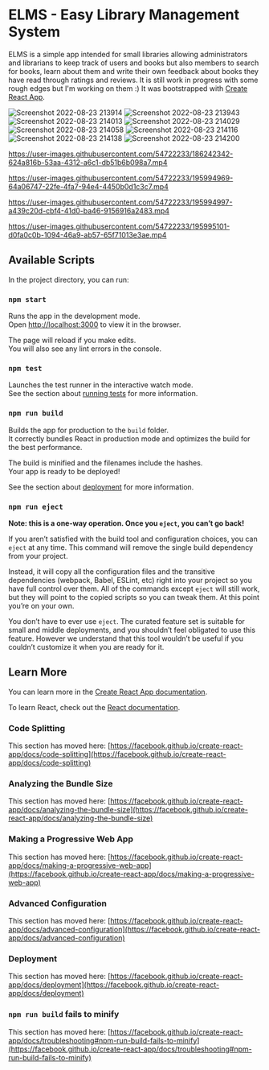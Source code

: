 # ELMS - Easy Library Management System

ELMS is a simple app intended for small libraries allowing administrators and librarians to keep track of users and books but also members to search for books, learn about them and write their own feedback about books they have read through ratings and reviews. It is still work in progress with some rough edges but I'm working on them :) It was bootstrapped with [Create React App](https://github.com/facebook/create-react-app).

![Screenshot 2022-08-23 213914](https://user-images.githubusercontent.com/54722233/186252153-1428526d-6da2-44ae-b146-458d2bc54d3e.png)
![Screenshot 2022-08-23 213943](https://user-images.githubusercontent.com/54722233/186252256-8faae5aa-8fe9-4f29-93af-8a2794bff173.png)
![Screenshot 2022-08-23 214013](https://user-images.githubusercontent.com/54722233/186252268-75ed9f4a-e77d-4b4f-aa57-0b50e5693435.png)
![Screenshot 2022-08-23 214029](https://user-images.githubusercontent.com/54722233/186252284-3729815a-7f49-4833-b0cf-83a51c353629.png)
![Screenshot 2022-08-23 214058](https://user-images.githubusercontent.com/54722233/186252298-ccafb4bb-9090-4568-ae96-841ee0d27502.png)
![Screenshot 2022-08-23 214116](https://user-images.githubusercontent.com/54722233/186252307-c6d2d03b-9770-460a-99fe-fa3162ea807d.png)
![Screenshot 2022-08-23 214138](https://user-images.githubusercontent.com/54722233/186252331-60297a2f-ae07-494e-9e78-20f916678aaf.png)
![Screenshot 2022-08-23 214200](https://user-images.githubusercontent.com/54722233/186252367-075091bc-8920-4aa0-b0c1-1952447d58e0.png)

https://user-images.githubusercontent.com/54722233/186242342-624a816b-53aa-4312-a6c1-db51b6b098a7.mp4

https://user-images.githubusercontent.com/54722233/195994969-64a06747-22fe-4fa7-94e4-4450b0d1c3c7.mp4

https://user-images.githubusercontent.com/54722233/195994997-a439c20d-cbf4-41d0-ba46-9156916a2483.mp4



https://user-images.githubusercontent.com/54722233/195995101-d0fa0c0b-1094-46a9-ab57-65f71013e3ae.mp4







## Available Scripts

In the project directory, you can run:

### `npm start`

Runs the app in the development mode.\
Open [http://localhost:3000](http://localhost:3000) to view it in the browser.

The page will reload if you make edits.\
You will also see any lint errors in the console.

### `npm test`

Launches the test runner in the interactive watch mode.\
See the section about [running tests](https://facebook.github.io/create-react-app/docs/running-tests) for more information.

### `npm run build`

Builds the app for production to the `build` folder.\
It correctly bundles React in production mode and optimizes the build for the best performance.

The build is minified and the filenames include the hashes.\
Your app is ready to be deployed!

See the section about [deployment](https://facebook.github.io/create-react-app/docs/deployment) for more information.

### `npm run eject`

**Note: this is a one-way operation. Once you `eject`, you can’t go back!**

If you aren’t satisfied with the build tool and configuration choices, you can `eject` at any time. This command will remove the single build dependency from your project.

Instead, it will copy all the configuration files and the transitive dependencies (webpack, Babel, ESLint, etc) right into your project so you have full control over them. All of the commands except `eject` will still work, but they will point to the copied scripts so you can tweak them. At this point you’re on your own.

You don’t have to ever use `eject`. The curated feature set is suitable for small and middle deployments, and you shouldn’t feel obligated to use this feature. However we understand that this tool wouldn’t be useful if you couldn’t customize it when you are ready for it.

## Learn More

You can learn more in the [Create React App documentation](https://facebook.github.io/create-react-app/docs/getting-started).

To learn React, check out the [React documentation](https://reactjs.org/).

### Code Splitting

This section has moved here: [https://facebook.github.io/create-react-app/docs/code-splitting](https://facebook.github.io/create-react-app/docs/code-splitting)

### Analyzing the Bundle Size

This section has moved here: [https://facebook.github.io/create-react-app/docs/analyzing-the-bundle-size](https://facebook.github.io/create-react-app/docs/analyzing-the-bundle-size)

### Making a Progressive Web App

This section has moved here: [https://facebook.github.io/create-react-app/docs/making-a-progressive-web-app](https://facebook.github.io/create-react-app/docs/making-a-progressive-web-app)

### Advanced Configuration

This section has moved here: [https://facebook.github.io/create-react-app/docs/advanced-configuration](https://facebook.github.io/create-react-app/docs/advanced-configuration)

### Deployment

This section has moved here: [https://facebook.github.io/create-react-app/docs/deployment](https://facebook.github.io/create-react-app/docs/deployment)

### `npm run build` fails to minify

This section has moved here: [https://facebook.github.io/create-react-app/docs/troubleshooting#npm-run-build-fails-to-minify](https://facebook.github.io/create-react-app/docs/troubleshooting#npm-run-build-fails-to-minify)
